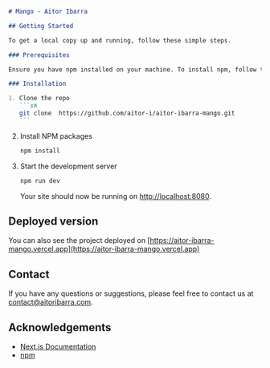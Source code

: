 
````markdown
# Mango - Aitor Ibarra

## Getting Started

To get a local copy up and running, follow these simple steps.

### Prerequisites

Ensure you have npm installed on your machine. To install npm, follow the instructions here: [Installing npm](https://www.npmjs.com/get-npm).

### Installation

1. Clone the repo
   ```sh
   git clone  https://github.com/aitor-i/aitor-ibarra-mango.git
   ```
````

2. Install NPM packages
   ```sh
   npm install
   ```
3. Start the development server
   ```sh
   npm run dev
   ```
   Your site should now be running on [http://localhost:8080](http://localhost:8080).

## Deployed version

You can also see the project deployed on [https://aitor-ibarra-mango.vercel.app](https://aitor-ibarra-mango.vercel.app)

## Contact

If you have any questions or suggestions, please feel free to contact us at [contact@aitoribarra.com](mailto:contact@aitoribarra.com).

## Acknowledgements

- [Next.js Documentation](https://nextjs.org/docs)
- [npm](https://www.npmjs.com/)

